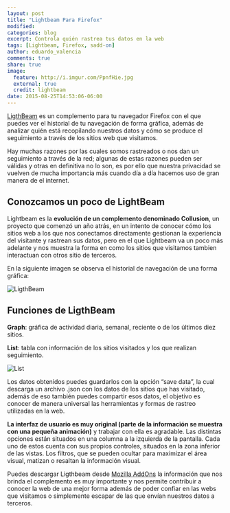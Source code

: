 ```yaml
---
layout: post
title: "Lightbeam Para Firefox"
modified:
categories: blog
excerpt: Controla quién rastrea tus datos en la web
tags: [Lightbeam, Firefox, sadd-on]
author: eduardo_valencia
comments: true
share: true
image:
  feature: http://i.imgur.com/PpnfHie.jpg
  external: true
  credit: lightbeam
date: 2015-08-25T14:53:06-06:00
---
```


[LigthBeam](https://www.mozilla.org/en-US/lightbeam/) es un complemento para tu navegador Firefox con el que puedes ver el historial de tu navegación de forma gráfica, además de analizar quién está recopilando nuestros datos y cómo se produce el seguimiento a través de los sitios web que visitamos.

Hay muchas razones por las cuales somos rastreados o nos dan un seguimiento a través de la red; algunas de estas razones pueden ser válidas y otras en definitiva no lo son, es por ello que nuestra privacidad se vuelven de mucha importancia más cuando día a día hacemos uso de gran manera de el internet.

## Conozcamos un poco de LightBeam

Lightbeam es la **evolución de un complemento denominado Collusion**, un proyecto que comenzó un año atrás, en un intento de conocer cómo los sitios web a los que nos conectamos directamente gestionan la experiencia del visitante y rastrean sus datos, pero en el que Lightbeam va un poco más adelante y nos muestra la forma en como los sitios que visitamos tambien interactuan con otros sitio de terceros.

En la siguiente imagen se observa el historial de navegación de una forma gráfica:

![LigthBeam](http://i.imgur.com/69D1bev.png)

## Funciones de LigthBeam

**Graph**: gráfica de actividad diaria, semanal, reciente o de los últimos diez sitios.

**List**: tabla con información de los sitios visitados y los que realizan seguimiento.

![List](http://i.imgur.com/MGJA1BY.png)

Los datos obtenidos puedes guardarlos con la opción “save data”, la cual descarga un archivo .json con los datos de los sitios que has visitado, además de eso también puedes compartir esos datos, el objetivo es conocer de manera universal las herramientas y formas de rastreo utilizadas en la web.

**La interfaz de usuario es  muy original (parte de la información se muestra con una pequeña animación)** y trabajar con ella es agradable. Las distintas opciones están situados en una columna a la izquierda de la pantalla. Cada uno de estos cuenta con sus propios controles, situados en la zona inferior de las vistas. Los filtros, que se pueden ocultar para maximizar el área visual, matizan o resaltan la información visual.

Puedes descargar Ligthbeam desde [Mozilla AddOns](https://addons.mozilla.org/en-US/firefox/addon/lightbeam/) la información que nos brinda el complemento es muy importante y nos permite contribuir a conocer la web de una mejor forma además de poder confiar en las webs que visitamos o simplemente escapar de las que envían nuestros datos a terceros.

